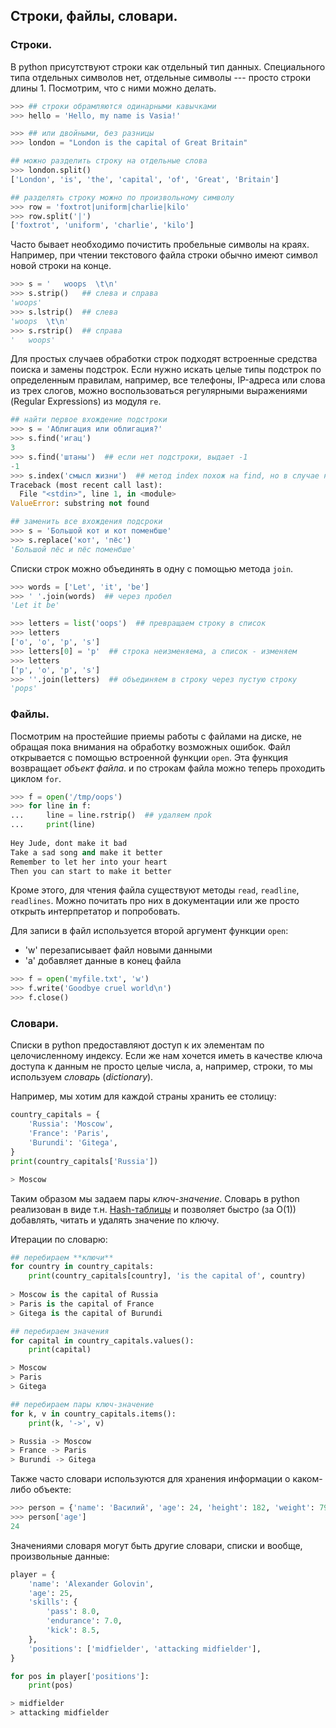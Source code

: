 ## Строки, файлы, словари.

### Строки.

В python присутствуют строки как отдельный тип данных.
Специального типа отдельных символов нет, отдельные символы --- 
просто строки длины 1. Посмотрим, что с ними можно делать.

```python
>>> ## строки обрамляются одинарными кавычками
>>> hello = 'Hello, my name is Vasia!'  

>>> ## или двойными, без разницы
>>> london = "London is the capital of Great Britain"  

## можно разделить строку на отдельные слова
>>> london.split()
['London', 'is', 'the', 'capital', 'of', 'Great', 'Britain']

## разделять строку можно по произвольному символу
>>> row = 'foxtrot|uniform|charlie|kilo'
>>> row.split('|')
['foxtrot', 'uniform', 'charlie', 'kilo']
```

Часто бывает необходимо почистить пробельные символы на краях.
Например, при чтении текстового файла строки обычно имеют
символ новой строки на конце. 

```python
>>> s = '   woops  \t\n'
>>> s.strip()   ## слева и справа
'woops'
>>> s.lstrip()  ## слева
'woops  \t\n'
>>> s.rstrip()  ## справа
'   woops'
```

Для простых случаев обработки строк
подходят встроенные средства 
поиска и замены подстрок.
Если нужно искать целые типы подстрок
по определенным правилам, например,
все телефоны, IP-адреса или слова из трех
слогов, можно воспользоваться
регулярными выражениями (Regular Expressions)
из модуля `re`.


```python
## найти первое вхождение подстроки
>>> s = 'Аблигация или облигация?'
>>> s.find('игац')
3
>>> s.find('штаны')  ## если нет подстроки, выдает -1
-1
>>> s.index('смысл жизни')  ## метод index похож на find, но в случае неуспеха вызывает исключение
Traceback (most recent call last):
  File "<stdin>", line 1, in <module>
ValueError: substring not found

## заменить все вхождения подсроки
>>> s = 'Большой кот и кот поменбше'
>>> s.replace('кот', 'пёс')
'Большой пёс и пёс поменбше'
```

Списки строк можно объединять в одну с помощью
метода `join`.

```python
>>> words = ['Let', 'it', 'be']
>>> ' '.join(words)  ## через пробел
'Let it be'

>>> letters = list('oops')  ## превращаем строку в список
>>> letters
['o', 'o', 'p', 's']
>>> letters[0] = 'p'  ## строка неизменяема, а список - изменяем
>>> letters
['p', 'o', 'p', 's']
>>> ''.join(letters)  ## объединяем в строку через пустую строку
'pops'
```

### Файлы.

Посмотрим на простейшие приемы работы с файлами на диске,
не обращая пока внимания на обработку возможных ошибок.
Файл открывается с помощью встроенной функции `open`.
Эта функция возвращает *объект файла*.
и по строкам файла можно теперь проходить циклом `for`.


```python
>>> f = open('/tmp/oops')
>>> for line in f:
...     line = line.rstrip()  ## удаляем проk
...     print(line)
    
Hey Jude, dont make it bad
Take a sad song and make it better
Remember to let her into your heart
Then you can start to make it better
```

Кроме этого, для чтения файла существуют методы 
`read`, `readline`, `readlines`. Можно почитать
про них в документации или же просто 
открыть интерпретатор и попробовать.

Для записи в файл используется второй аргумент
функции `open`: 

* 'w' перезаписывает файл новыми данными
* 'a' добавляет данные в конец файла

```python
>>> f = open('myfile.txt', 'w')
>>> f.write('Goodbye cruel world\n')
>>> f.close()
```


### Словари.

Списки в python предоставляют доступ
к их элементам по целочисленному индексу.
Если же нам хочется иметь в качестве ключа доступа
к данным не просто целые числа, а, например,
строки, то мы используем *словарь* (*dictionary*).

Например, мы хотим для каждой страны хранить ее столицу:

```python
country_capitals = {
    'Russia': 'Moscow',
    'France': 'Paris',
    'Burundi': 'Gitega',
}
print(country_capitals['Russia'])

> Moscow
```

Таким образом мы задаем пары *ключ-значение*.
Словарь в python реализован в
виде т.н. 
[Hash-таблицы](https://ru.wikipedia.org/wiki/%D0%A5%D0%B5%D1%88-%D1%82%D0%B0%D0%B1%D0%BB%D0%B8%D1%86%D0%B0)
и позволяет быстро (за O(1)) добавлять, читать
и удалять значение по ключу.

Итерации по словарю:
```python
## перебираем **ключи**
for country in country_capitals:
    print(country_capitals[country], 'is the capital of', country)
 
> Moscow is the capital of Russia
> Paris is the capital of France
> Gitega is the capital of Burundi

## перебираем значения
for capital in country_capitals.values():
    print(capital)

> Moscow
> Paris
> Gitega

## перебираем пары ключ-значение
for k, v in country_capitals.items():
    print(k, '->', v)

> Russia -> Moscow
> France -> Paris
> Burundi -> Gitega
```

Также часто словари используются для хранения информации
о каком-либо объекте:
```python
>>> person = {'name': 'Василий', 'age': 24, 'height': 182, 'weight': 79}
>>> person['age']
24
```

Значениями словаря могут быть другие словари, списки
и вообще, произвольные данные:

```python
player = {
    'name': 'Alexander Golovin',
    'age': 25,
    'skills': {
        'pass': 8.0,
        'endurance': 7.0,
        'kick': 8.5,
    },
    'positions': ['midfielder', 'attacking midfielder'],
}

for pos in player['positions']:
    print(pos)

> midfielder
> attacking midfielder
```
